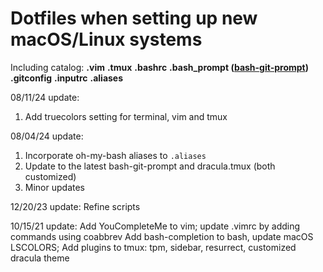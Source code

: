 # Dotfiles when setting up new macOS/Linux systems

Including catalog:
**.vim**
**.tmux**
**.bashrc**
**.bash_prompt ([bash-git-prompt](https://github.com/magicmonty/bash-git-prompt))**
**.gitconfig**
**.inputrc**
**.aliases**

08/11/24 update:
1. Add truecolors setting for terminal, vim and tmux 

08/04/24 update:
1. Incorporate oh-my-bash aliases to `.aliases`
2. Update to the latest bash-git-prompt and dracula.tmux (both customized)
3. Minor updates

12/20/23 update:
Refine scripts

10/15/21 update:
Add YouCompleteMe to vim; update .vimrc by adding commands using coabbrev
Add bash-completion to bash, update macOS LSCOLORS;
Add plugins to tmux: tpm, sidebar, resurrect, customized dracula theme
